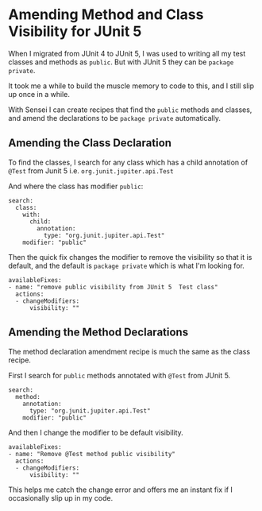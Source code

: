 # Amending Method and Class Visibility for JUnit 5

When I migrated from JUnit 4 to JUnit 5, I was used to writing all my test classes and methods as `public`. But with JUnit 5 they can be `package private`.

It took me a while to build the muscle memory to code to this, and I still slip up once in a while.

With Sensei I can create recipes that find the `public` methods and classes, and amend the declarations to be `package private` automatically.

## Amending the Class Declaration

To find the classes, I search for any class which has a child annotation of `@Test` from Junit 5 i.e. `org.junit.jupiter.api.Test`

And where the class has modifier `public`:

```
search:
  class:
    with:
      child:
        annotation:
          type: "org.junit.jupiter.api.Test"
    modifier: "public"
```

Then the quick fix changes the modifier to remove the visibility so that it is default, and the default is `package private` which is what I'm looking for.

```
availableFixes:
- name: "remove public visibility from JUnit 5  Test class"
  actions:
  - changeModifiers:
      visibility: ""
```

## Amending the Method Declarations

The method declaration amendment recipe is much the same as the class recipe.

First I search for `public` methods annotated with `@Test` from JUnit 5.

```
search:
  method:
    annotation:
      type: "org.junit.jupiter.api.Test"
    modifier: "public"
```

And then I change the modifier to be default visibility.

```
availableFixes:
- name: "Remove @Test method public visibility"
  actions:
  - changeModifiers:
      visibility: ""
```

This helps me catch the change error and offers me an instant fix if I occasionally slip up in my code.